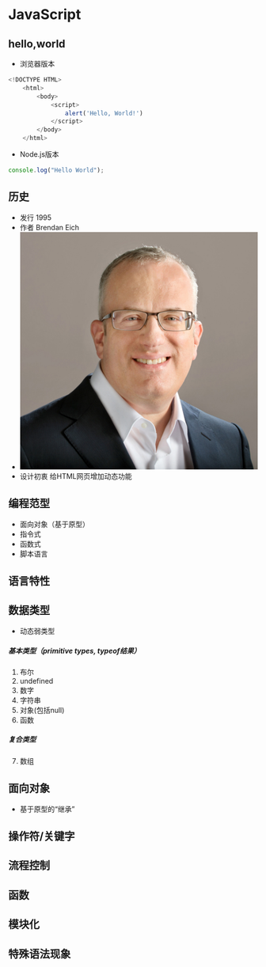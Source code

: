# JavaScript

## hello,world
* 浏览器版本

```javascript
<!DOCTYPE HTML>
	<html>
		<body>
			<script>
				alert('Hello, World!')
			</script>
		</body>
	</html>
```

* Node.js版本

```javascript
console.log("Hello World");
```
## 历史
* 发行 1995
* 作者 Brendan Eich
* ![](https://github.com/mingchaoyan/MyUsedLanguages/blob/master/JavaScript/Brendan_Eich-JavaScript-1995.jpg)
* 设计初衷 给HTML网页增加动态功能

## 编程范型

* 面向对象（基于原型）
* 指令式
* 函数式
* 脚本语言

## 语言特性

## 数据类型
* 动态弱类型

##### 基本类型（primitive types, typeof结果）

1. 布尔
2. undefined
3. 数字
4. 字符串
5. 对象(包括null)
6. 函数

##### 复合类型
7. 数组

## 面向对象
* 基于原型的“继承”

## 操作符/关键字

## 流程控制

## 函数

## 模块化

## 特殊语法现象
